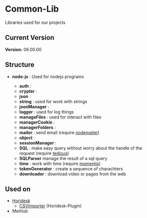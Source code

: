 # Common-Lib

Libraries used for our projects

## Current Version

**Version:** 06.00.00

## Structure

 - **node-js** : Used for nodejs programs
 
   * **auth** : 
   * **crypter** : 
   * **json** : 
   * **string** : used for work with strings
   * **jsonManager** : 
   * **logger** : used for log things
   * **manageFiles** : used for interact with files
   * **managerCookie** : 
   * **managerFolders** : 
   * **mailer** : send email (require [nodemailer](https://nodemailer.com/about/))
   * **object** : 
   * **sessionManager** : 
   * **SQL** : make easy query without worry about the handle of the request (require [tedious](https://github.com/tediousjs/tedious))
   * **SQLParser** manage the result of a sql query 
   * **time** : work with time (require [momentjs](https://momentjs.com/))
   * **tokenGenerator** : create a sequence of charachters
   * **downloader** : download video or pages from the web
   
   
   
## Used on

 - [Horidesk](https://github.com/LucaSoftware/Horidesk)
   * [CSVImporter](https://github.com/LucaSoftware/Horidesk-CSVImporter) (Horidesk-Plugin)
 - MeiHub
 

